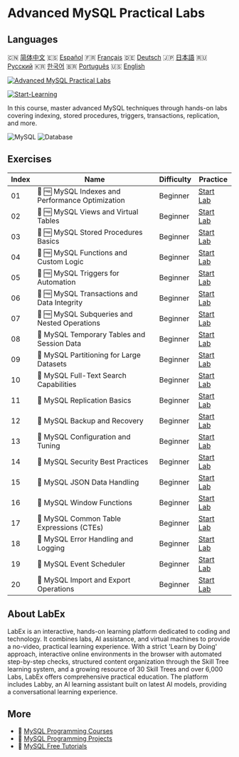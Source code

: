 # Advanced MySQL Practical Labs

## Languages

🇨🇳 [简体中文](README_zh.md) 🇪🇸 [Español](README_es.md) 🇫🇷 [Français](README_fr.md) 🇩🇪 [Deutsch](README_de.md) 🇯🇵 [日本語](README_ja.md) 🇷🇺 [Русский](README_ru.md) 🇰🇷 [한국어](README_ko.md) 🇧🇷 [Português](README_pt.md) 🇺🇸 [English](README.md) 

[![Advanced MySQL Practical Labs](https://cover-creator.labex.io/advanced-mysql-practical-labs.png)](https://labex.io/courses/advanced-mysql-practical-labs)

[![Start-Learning](https://img.shields.io/badge/Start-Learning-whitesmoke?style=for-the-badge)](https://labex.io/courses/advanced-mysql-practical-labs)

In this course, master advanced MySQL techniques through hands-on labs covering indexing, stored procedures, triggers, transactions, replication, and more.

![MySQL](https://img.shields.io/badge/MySQL-whitesmoke?style=for-the-badge&logo=mysql)
![Database](https://img.shields.io/badge/Database-whitesmoke?style=for-the-badge&logo=database)


## Exercises

|   Index | Name                                             | Difficulty   | Practice                                                                                                                   |
|---------|--------------------------------------------------|--------------|----------------------------------------------------------------------------------------------------------------------------|
|      01 | 📖 🆓 MySQL Indexes and Performance Optimization | Beginner     | <a target='_blank' href='https://labex.io/tutorials/mysql-mysql-indexes-and-performance-optimization-550910'>Start Lab</a> |
|      02 | 📖 🆓 MySQL Views and Virtual Tables             | Beginner     | <a target='_blank' href='https://labex.io/tutorials/mysql-mysql-views-and-virtual-tables-550920'>Start Lab</a>             |
|      03 | 📖 🆓 MySQL Stored Procedures Basics             | Beginner     | <a target='_blank' href='https://labex.io/tutorials/mysql-mysql-stored-procedures-basics-550915'>Start Lab</a>             |
|      04 | 📖 🆓 MySQL Functions and Custom Logic           | Beginner     | <a target='_blank' href='https://labex.io/tutorials/mysql-mysql-functions-and-custom-logic-550908'>Start Lab</a>           |
|      05 | 📖 🆓 MySQL Triggers for Automation              | Beginner     | <a target='_blank' href='https://labex.io/tutorials/mysql-mysql-triggers-for-automation-550919'>Start Lab</a>              |
|      06 | 📖 🆓 MySQL Transactions and Data Integrity      | Beginner     | <a target='_blank' href='https://labex.io/tutorials/mysql-mysql-transactions-and-data-integrity-550918'>Start Lab</a>      |
|      07 | 📖 🆓 MySQL Subqueries and Nested Operations     | Beginner     | <a target='_blank' href='https://labex.io/tutorials/mysql-mysql-subqueries-and-nested-operations-550916'>Start Lab</a>     |
|      08 | 📖  MySQL Temporary Tables and Session Data      | Beginner     | <a target='_blank' href='https://labex.io/tutorials/mysql-mysql-temporary-tables-and-session-data-550917'>Start Lab</a>    |
|      09 | 📖  MySQL Partitioning for Large Datasets        | Beginner     | <a target='_blank' href='https://labex.io/tutorials/mysql-mysql-partitioning-for-large-datasets-550912'>Start Lab</a>      |
|      10 | 📖  MySQL Full-Text Search Capabilities          | Beginner     | <a target='_blank' href='https://labex.io/tutorials/mysql-mysql-full-text-search-capabilities-550907'>Start Lab</a>        |
|      11 | 📖  MySQL Replication Basics                     | Beginner     | <a target='_blank' href='https://labex.io/tutorials/mysql-mysql-replication-basics-550913'>Start Lab</a>                   |
|      12 | 📖  MySQL Backup and Recovery                    | Beginner     | <a target='_blank' href='https://labex.io/tutorials/mysql-mysql-backup-and-recovery-550902'>Start Lab</a>                  |
|      13 | 📖  MySQL Configuration and Tuning               | Beginner     | <a target='_blank' href='https://labex.io/tutorials/mysql-mysql-configuration-and-tuning-550904'>Start Lab</a>             |
|      14 | 📖  MySQL Security Best Practices                | Beginner     | <a target='_blank' href='https://labex.io/tutorials/mysql-mysql-security-best-practices-550914'>Start Lab</a>              |
|      15 | 📖  MySQL JSON Data Handling                     | Beginner     | <a target='_blank' href='https://labex.io/tutorials/mysql-mysql-json-data-handling-550911'>Start Lab</a>                   |
|      16 | 📖  MySQL Window Functions                       | Beginner     | <a target='_blank' href='https://labex.io/tutorials/mysql-mysql-window-functions-550921'>Start Lab</a>                     |
|      17 | 📖  MySQL Common Table Expressions (CTEs)        | Beginner     | <a target='_blank' href='https://labex.io/tutorials/mysql-mysql-common-table-expressions-ctes-550903'>Start Lab</a>        |
|      18 | 📖  MySQL Error Handling and Logging             | Beginner     | <a target='_blank' href='https://labex.io/tutorials/mysql-mysql-error-handling-and-logging-550905'>Start Lab</a>           |
|      19 | 📖  MySQL Event Scheduler                        | Beginner     | <a target='_blank' href='https://labex.io/tutorials/mysql-mysql-event-scheduler-550906'>Start Lab</a>                      |
|      20 | 📖  MySQL Import and Export Operations           | Beginner     | <a target='_blank' href='https://labex.io/tutorials/mysql-mysql-import-and-export-operations-550909'>Start Lab</a>         |

## About LabEx

LabEx is an interactive, hands-on learning platform dedicated to coding and technology. It combines labs, AI assistance, and virtual machines to provide a no-video, practical learning experience. With a strict 'Learn by Doing' approach, interactive online environments in the browser with automated step-by-step checks, structured content organization through the Skill Tree learning system, and a growing resource of 30 Skill Trees and over 6,000 Labs, LabEx offers comprehensive practical education. The platform includes Labby, an AI learning assistant built on latest AI models, providing a conversational learning experience.

## More

- 🔗 [MySQL Programming Courses](https://github.com/labex-labs/awesome-programming-courses)
- 🔗 [MySQL Programming Projects](https://github.com/labex-labs/awesome-programming-projects)
- 🔗 [MySQL Free Tutorials](https://github.com/labex-labs/mysql-free-tutorials)

